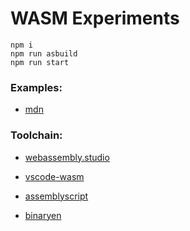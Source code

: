 # WASM Experiments

```
npm i 
npm run asbuild
npm run start
```

### Examples:

- [mdn](https://github.com/mdn/webassembly-examples)

### Toolchain:

- [webassembly.studio](https://webassembly.studio/?f=gvuw4enb3qk)

- [vscode-wasm](https://marketplace.visualstudio.com/search?term=wasm&target=VSCode&category=All%20categories&sortBy=Relevance)

- [assemblyscript](https://github.com/AssemblyScript/assemblyscript)
- [binaryen](https://github.com/WebAssembly/binaryen)
